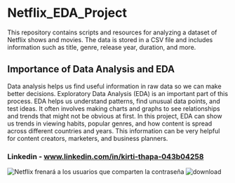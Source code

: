 # Netflix_EDA_Project
This repository contains scripts and resources for analyzing a dataset of Netflix shows and movies. The data is stored in a CSV file and includes information such as title, genre, release year, duration, and more.
## Importance of Data Analysis and EDA
Data analysis helps us find useful information in raw data so we can make better decisions. Exploratory Data Analysis (EDA) is an important part of this process. EDA helps us understand patterns, find unusual data points, and test ideas. It often involves making charts and graphs to see relationships and trends that might not be obvious at first. In this project, EDA can show us trends in viewing habits, popular genres, and how content is spread across different countries and years. This information can be very helpful for content creators, marketers, and business planners.
### Linkedin - www.linkedin.com/in/kirti-thapa-043b04258

![Netflix frenará a los usuarios que comparten la contraseña](https://github.com/user-attachments/assets/c8e41a05-c929-46e2-95e0-2dd7e26da89a)
![download](https://github.com/user-attachments/assets/704a2ede-d8e4-4c57-9340-276123b462d4)
